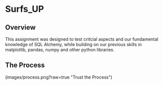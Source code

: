 # Surfs_UP

## Overview

This assignment was designed to test critcial aspects and our fundamental knowledge of SQL Alchemy, while building on our previous skills in matplotlib, pandas, numpy and other python libraries.

## The Process

(images/process.png?raw=true "Trust the Process")

